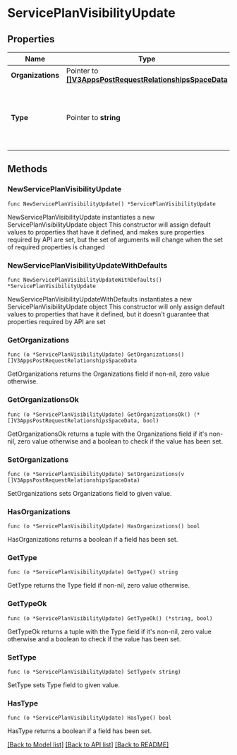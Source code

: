 # ServicePlanVisibilityUpdate

## Properties

Name | Type | Description | Notes
------------ | ------------- | ------------- | -------------
**Organizations** | Pointer to [**[]V3AppsPostRequestRelationshipsSpaceData**](V3AppsPostRequestRelationshipsSpaceData.md) |  | [optional] 
**Type** | Pointer to **string** | Denotes the visibility of the plan; can be public, admin, organization | [optional] 

## Methods

### NewServicePlanVisibilityUpdate

`func NewServicePlanVisibilityUpdate() *ServicePlanVisibilityUpdate`

NewServicePlanVisibilityUpdate instantiates a new ServicePlanVisibilityUpdate object
This constructor will assign default values to properties that have it defined,
and makes sure properties required by API are set, but the set of arguments
will change when the set of required properties is changed

### NewServicePlanVisibilityUpdateWithDefaults

`func NewServicePlanVisibilityUpdateWithDefaults() *ServicePlanVisibilityUpdate`

NewServicePlanVisibilityUpdateWithDefaults instantiates a new ServicePlanVisibilityUpdate object
This constructor will only assign default values to properties that have it defined,
but it doesn't guarantee that properties required by API are set

### GetOrganizations

`func (o *ServicePlanVisibilityUpdate) GetOrganizations() []V3AppsPostRequestRelationshipsSpaceData`

GetOrganizations returns the Organizations field if non-nil, zero value otherwise.

### GetOrganizationsOk

`func (o *ServicePlanVisibilityUpdate) GetOrganizationsOk() (*[]V3AppsPostRequestRelationshipsSpaceData, bool)`

GetOrganizationsOk returns a tuple with the Organizations field if it's non-nil, zero value otherwise
and a boolean to check if the value has been set.

### SetOrganizations

`func (o *ServicePlanVisibilityUpdate) SetOrganizations(v []V3AppsPostRequestRelationshipsSpaceData)`

SetOrganizations sets Organizations field to given value.

### HasOrganizations

`func (o *ServicePlanVisibilityUpdate) HasOrganizations() bool`

HasOrganizations returns a boolean if a field has been set.

### GetType

`func (o *ServicePlanVisibilityUpdate) GetType() string`

GetType returns the Type field if non-nil, zero value otherwise.

### GetTypeOk

`func (o *ServicePlanVisibilityUpdate) GetTypeOk() (*string, bool)`

GetTypeOk returns a tuple with the Type field if it's non-nil, zero value otherwise
and a boolean to check if the value has been set.

### SetType

`func (o *ServicePlanVisibilityUpdate) SetType(v string)`

SetType sets Type field to given value.

### HasType

`func (o *ServicePlanVisibilityUpdate) HasType() bool`

HasType returns a boolean if a field has been set.


[[Back to Model list]](../README.md#documentation-for-models) [[Back to API list]](../README.md#documentation-for-api-endpoints) [[Back to README]](../README.md)



